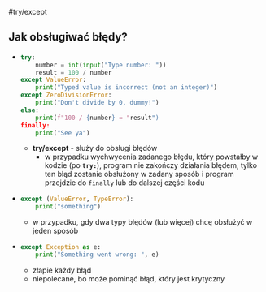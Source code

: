 #try/except
## Jak obsługiwać błędy?
- ```python
  try:
	  number = int(input("Type number: "))
	  result = 100 / number
  except ValueError:
	  print("Typed value is incorrect (not an integer)")
  except ZeroDivisionError:
	  print("Don't divide by 0, dummy!")
  else:
	  print(f"100 / {number} = "result")
  finally:
	  print("See ya")
  ```
	- **try/except** - służy do obsługi błędów
		- w przypadku wychwycenia zadanego błędu, który powstałby w kodzie (po **`try:`**), program nie zakończy działania błędem, tylko ten błąd zostanie obsłużony w zadany sposób i program przejdzie do `finally` lub do dalszej części kodu
- ```python
  except (ValueError, TypeError):
	  print("something")
  ```
	- w przypadku, gdy dwa typy błędów (lub więcej) chcę obsłużyć w jeden sposób
- ```python
  except Exception as e:
	  print("Something went wrong: ", e)
  ```
	- złapie każdy błąd
	- niepolecane, bo może pominąć błąd, który jest krytyczny